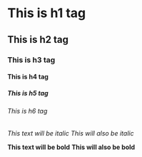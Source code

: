 <!-- Heading -->

# This is h1 tag

## This is h2 tag

### This is h3 tag

#### This is h4 tag

##### This is h5 tag

###### This is h6 tag

<!-- Italic -->

_This text will be italic_
_This will also be italic_

<!-- Strong -->

**This text will be bold**
**This will also be bold**
